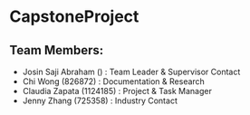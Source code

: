 # CapstoneProject

## Team Members:
- Josin Saji Abraham    ()  : Team Leader & Supervisor Contact
- Chi Wong              (826872)  : Documentation & Research
- Claudia Zapata        (1124185) : Project & Task Manager 
- Jenny Zhang           (725358) : Industry Contact
